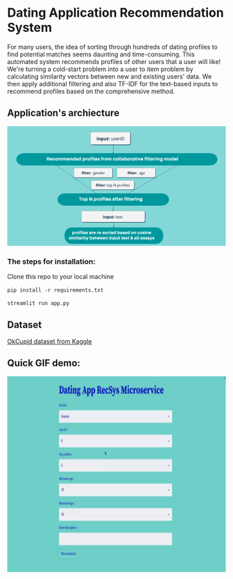 # Dating Application Recommendation System

For many users, the idea of sorting through hundreds of dating profiles to find potential matches seems daunting and time-consuming.
This automated system  recommends profiles of other users that a user will like!
We're turning a cold-start problem into a user to item problem by calculating similarity vectors between new and existing users' data. We then apply additional filtering and also TF-IDF for the text-based inputs to recommend profiles based on the comprehensive method.


## Application's archiecture

![Alt text](./assets/backend_app.png)


### The steps for installation:

Clone this repo to your local machine

```
pip install -r requirements.txt
```
```
streamlit run app.py
```



## Dataset

[OkCupid dataset from Kaggle](https://www.kaggle.com/datasets/andrewmvd/okcupid-profiles)


## Quick GIF demo:
<img src="./assets/dating_recsys.gif" width="600" height="450"/>

